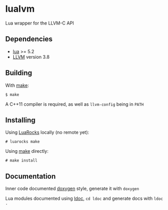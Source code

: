 lualvm
======
Lua wrapper for the LLVM-C API


Dependencies
------------
- [lua](http://www.lua.org/) >= 5.2
- [LLVM](http://llvm.org/) version 3.8


Building
--------
With [make](https://www.gnu.org/software/make/):

    $ make

A C++11 compiler is required, as well as `llvm-config` being in `PATH`


Installing
----------
Using [LuaRocks](https://luarocks.org/) locally (no remote yet):

    # luarocks make

Using [make](https://www.gnu.org/software/make/) directly:

    # make install


Documentation
-------------
Inner code documented [doxygen](https://www.stack.nl/~dimitri/doxygen/) style,
generate it with `doxygen`

Lua modules documented using [ldoc](https://github.com/stevedonovan/LDoc),
`cd ldoc` and generate docs with `ldoc .`
